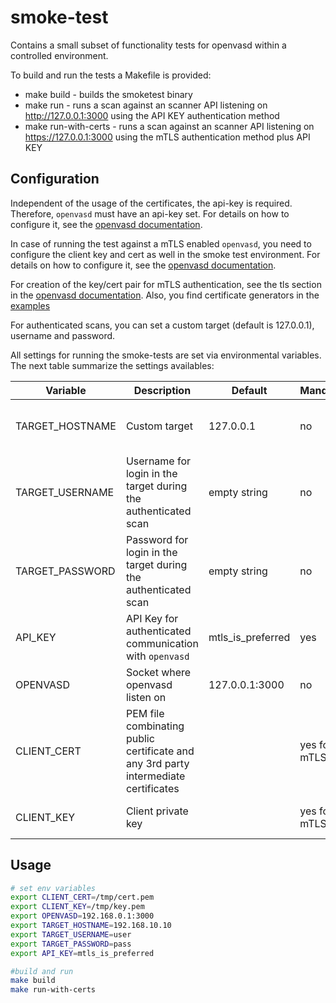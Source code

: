 # smoke-test

Contains a small subset of functionality tests for openvasd within a controlled environment.

To build and run the tests a Makefile is provided:
- make build - builds the smoketest binary
- make run - runs a scan against an scanner API listening on http://127.0.0.1:3000 using the API KEY authentication method
- make run-with-certs - runs a scan against an scanner API listening on https://127.0.0.1:3000 using the mTLS authentication method plus API KEY

## Configuration
Independent of the usage of the certificates, the api-key is required. Therefore, `openvasd` must have an api-key set. For details on how to configure it, see the [openvasd documentation](../openvasd/README.md).

In case of running the test against a mTLS enabled `openvasd`, you need to configure the client key and cert as well in the smoke test environment. For details on how to configure it, see the [openvasd documentation](../openvasd/README.md).

For creation of the key/cert pair for mTLS authentication, see the tls section in the [openvasd documentation](../openvasd/README.md). Also, you find certificate generators in the [examples](../examples/tls)

For authenticated scans, you can set a custom target (default is 127.0.0.1), username and password.

All settings for running the smoke-tests are set via environmental variables. The next table summarize the settings availables:

|Variable|Description|Default|Mandatory|Comment|
|--------|-----------|-------|---------|-------|
|TARGET_HOSTNAME|Custom target|127.0.0.1|no|Necessary for authenticated scans|
|TARGET_USERNAME|Username for login in the target during the authenticated scan|empty string|no|Necessary for authenticated scans|
|TARGET_PASSWORD|Password for login in the target during the authenticated scan|empty string|no|Necessary for authenticated scans|
|API_KEY|API Key for authenticated communication with `openvasd`|mtls_is_preferred|yes||
|OPENVASD|Socket where openvasd listen on|127.0.0.1:3000|no|Must be specified with port|
|CLIENT_CERT|PEM file combinating public certificate and any 3rd party intermediate certificates ||yes for mTLS|Necessary for mTLS enabled|
|CLIENT_KEY|Client private key||yes for mTLS|Necessary for mTLS enabled|


## Usage

``` bash
# set env variables
export CLIENT_CERT=/tmp/cert.pem
export CLIENT_KEY=/tmp/key.pem
export OPENVASD=192.168.0.1:3000
export TARGET_HOSTNAME=192.168.10.10
export TARGET_USERNAME=user
export TARGET_PASSWORD=pass
export API_KEY=mtls_is_preferred

#build and run
make build 
make run-with-certs
```

